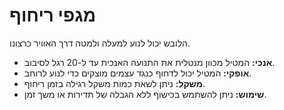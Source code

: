 # מגפי ריחוף

הלובש יכול לנוע למעלה ולמטה דרך האוויר כרצונו.

- **אנכי:** המטיל מכוון מנטלית את התנועה האנכית עד ל-20 רגל לסיבוב.
- **אופקי:** המטיל יכול לדחוף כנגד עצמים מוצקים כדי לנוע לרוחב.
- **משקל:** ניתן לשאת כמות משקל רגילה בזמן ריחוף.
- **שימוש:** ניתן להשתמש בכישוף ללא הגבלה של תדירות או משך זמן.